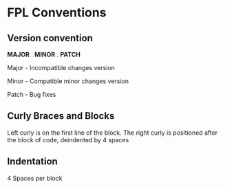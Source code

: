 # FPL Conventions

## Version convention
**MAJOR** . **MINOR** . **PATCH**

Major - Incompatible changes version

Minor - Compatible minor changes version

Patch - Bug fixes

## Curly Braces and Blocks
Left curly is on the first line of the block. The right curly is positioned after the block of code, deindented by 4 spaces

## Indentation
4 Spaces per block
